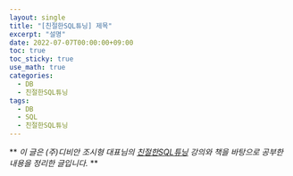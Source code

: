 ```yaml
---
layout: single
title: "[친절한SQL튜닝] 제목"
excerpt: "설명"
date: 2022-07-07T00:00:00+09:00
toc: true
toc_sticky: true
use_math: true
categories:
  - DB 
  - 친절한SQL튜닝
tags:
  - DB
  - SQL
  - 친절한SQL튜닝
---
```

** 
*이 글은 (주)디비안 조시형 대표님의 [친절한SQL튜닝](http://www.kyobobook.co.kr/product/detailViewKor.laf?ejkGb=KOR&mallGb=KOR&barcode=9791196395704) 강의와 책을 바탕으로 공부한 내용을 정리한 글입니다.*
**


